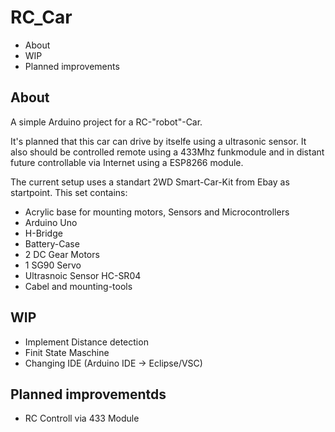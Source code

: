 # RC_Car

* About
* WIP
* Planned improvements

## About
A simple Arduino project for a RC-"robot"-Car.

It's planned that this car can drive by itselfe using a ultrasonic sensor.
It also should be  controlled remote using a 433Mhz funkmodule and in distant future controllable via Internet using a ESP8266 module.

The current setup uses a standart 2WD Smart-Car-Kit from Ebay as startpoint.
This set contains:
* Acrylic base for mounting motors, Sensors and Microcontrollers 
* Arduino Uno
* H-Bridge
* Battery-Case
* 2 DC Gear Motors
* 1 SG90 Servo
* Ultrasnoic Sensor HC-SR04
* Cabel and mounting-tools

## WIP
* Implement Distance detection
* Finit State Maschine
* Changing IDE (Arduino IDE -> Eclipse/VSC)

## Planned improvementds
* RC Controll via 433 Module
